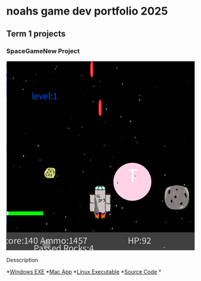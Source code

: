 # noahs  game dev portfolio 2025

## Term 1 projects

### SpaceGameNew Project

![SpaceGameNew](https://github.com/9643339-sudo/Noah-Norton/blob/main/images/spacegame.png?raw=true)

Desscription

*[Windows EXE](https://github.com/9643339-sudo/Noah-Norton/blob/main/src/SpaceGameNew/windows-amd64.zip)
*[Mac App](https://github.com/9643339-sudo/Noah-Norton/blob/main/src/SpaceGameNew/macos-aarch64%202.zip)
*[Linux Executable]()
*[Source Code](https://github.com/9643339-sudo/Noah-Norton/tree/main/src/SpaceGameNew)
*[]()
